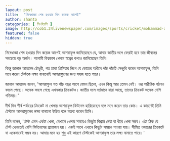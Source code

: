 ```yaml
---
layout: post
title:  "নিষেধাজ্ঞা শেষ হওয়ার দিন কয়েক আগেই"
author: shanto
categories: [ পিএইচপি ]
image: http://cob1.24livenewspaper.com/images/sports/cricket/mohammad-ashraful-and-mushfiqur-rahim-during-test-match-in-sri-lanka-2013.jpg
featured: false
hidden: true
---
```


নিষেধাজ্ঞা শেষ হওয়ার দিন কয়েক আগেই আশরাফুল জানিয়েছেন যে, আবার জাতীয় দলে ফেরাই হবে তার জীবনের সবচেয়ে বড় অর্জন। আগামী বিশ্বকাপ খেলার স্বপ্নের কথাও জানিয়েছেন তিনি।

কিন্তু জালাল আহমেদ চৌধুরী, গত ঢাকা প্রিমিয়ার লিগে যে কোচের অধীনে পাঁচ পাঁচটি সেঞ্চুরি করেন আশরাফুল, তিনি মনে করেন টেস্টকে লক্ষ্য বানানোই আশরাফুলের জন্য সহজ হতে পারে।

জালাল আহমেদ বলেন, 'আশরাফুল গত পাঁচ বছর আগে যেমন ছিলো, এখন কিন্তু আর তেমন নেই। ওর শারীরিক গঠনও বদলে গেছে। অনেক বদলে গেছে এখনকার ক্রিকেটও। জাতীয় দলে বর্তমানে যারা আছে, তাদের ক্রিকেট অনেক বেশি গতিময়।'

দীর্ঘ দিন শীর্ষ পর্যায়ের ক্রিকেট না খেলায় আশরাফুল ফিটনেস হারিয়েছেন বলে মনে করেন তার কোচ। এ কারণেই তিনি টেস্টকে আশরাফুলের লক্ষ্য বানানো উচিত বলে মন্তব্য করেন তিনি।

তিনি বলেন, 'টেস্ট এমন একটা খেলা, যেখানে খেলার সময়েও কিছুটা বিশ্রাম নেয়া বা ধীরে খেলা সম্ভব। এটা ঠিক যে টেস্ট খেলতেই বেশি ফিটনেসের প্রয়োজন হয়। একই সাথে এখানে কিছুটা সময়ও পাওয়া যায়। সীমিত ওভারের ক্রিকেটে যা একেবারেই সম্ভব নয়। আমার মনে হয় শুধু এই কারণে টেস্টকেই আশরাফুল তার লক্ষ্য বানাতে পারে।'
